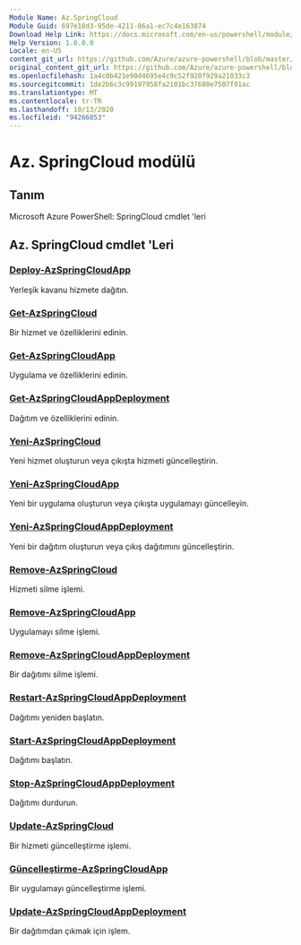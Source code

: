 ```yaml
---
Module Name: Az.SpringCloud
Module Guid: 697e18d3-95de-4211-86a1-ec7c4e163874
Download Help Link: https://docs.microsoft.com/en-us/powershell/module/az.springcloud
Help Version: 1.0.0.0
Locale: en-US
content_git_url: https://github.com/Azure/azure-powershell/blob/master/src/SpringCloud/help/Az.SpringCloud.md
original_content_git_url: https://github.com/Azure/azure-powershell/blob/master/src/SpringCloud/help/Az.SpringCloud.md
ms.openlocfilehash: 1a4c0b421e90d4695e4c9c52f920f929a21033c3
ms.sourcegitcommit: 1de2b6c3c99197958fa2101bc37680e7507f91ac
ms.translationtype: MT
ms.contentlocale: tr-TR
ms.lasthandoff: 10/13/2020
ms.locfileid: "94266853"
---
```

# Az. SpringCloud modülü
## Tanım
Microsoft Azure PowerShell: SpringCloud cmdlet 'leri

## Az. SpringCloud cmdlet 'Leri
### [Deploy-AzSpringCloudApp](Deploy-AzSpringCloudApp.md)
Yerleşik kavanu hizmete dağıtın.

### [Get-AzSpringCloud](Get-AzSpringCloud.md)
Bir hizmet ve özelliklerini edinin.

### [Get-AzSpringCloudApp](Get-AzSpringCloudApp.md)
Uygulama ve özelliklerini edinin.

### [Get-AzSpringCloudAppDeployment](Get-AzSpringCloudAppDeployment.md)
Dağıtım ve özelliklerini edinin.

### [Yeni-AzSpringCloud](New-AzSpringCloud.md)
Yeni hizmet oluşturun veya çıkışta hizmeti güncelleştirin.

### [Yeni-AzSpringCloudApp](New-AzSpringCloudApp.md)
Yeni bir uygulama oluşturun veya çıkışta uygulamayı güncelleyin.

### [Yeni-AzSpringCloudAppDeployment](New-AzSpringCloudAppDeployment.md)
Yeni bir dağıtım oluşturun veya çıkış dağıtımını güncelleştirin.

### [Remove-AzSpringCloud](Remove-AzSpringCloud.md)
Hizmeti silme işlemi.

### [Remove-AzSpringCloudApp](Remove-AzSpringCloudApp.md)
Uygulamayı silme işlemi.

### [Remove-AzSpringCloudAppDeployment](Remove-AzSpringCloudAppDeployment.md)
Bir dağıtımı silme işlemi.

### [Restart-AzSpringCloudAppDeployment](Restart-AzSpringCloudAppDeployment.md)
Dağıtımı yeniden başlatın.

### [Start-AzSpringCloudAppDeployment](Start-AzSpringCloudAppDeployment.md)
Dağıtımı başlatın.

### [Stop-AzSpringCloudAppDeployment](Stop-AzSpringCloudAppDeployment.md)
Dağıtımı durdurun.

### [Update-AzSpringCloud](Update-AzSpringCloud.md)
Bir hizmeti güncelleştirme işlemi.

### [Güncelleştirme-AzSpringCloudApp](Update-AzSpringCloudApp.md)
Bir uygulamayı güncelleştirme işlemi.

### [Update-AzSpringCloudAppDeployment](Update-AzSpringCloudAppDeployment.md)
Bir dağıtımdan çıkmak için işlem.


